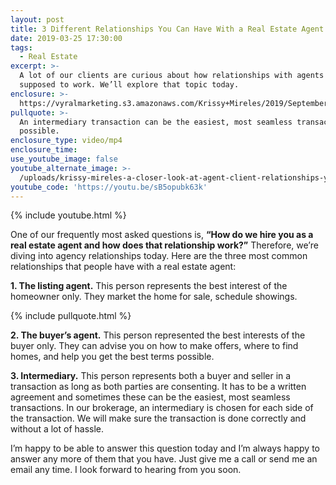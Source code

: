 ```yaml
---
layout: post
title: 3 Different Relationships You Can Have With a Real Estate Agent
date: 2019-03-25 17:30:00
tags:
  - Real Estate
excerpt: >-
  A lot of our clients are curious about how relationships with agents are
  supposed to work. We’ll explore that topic today.
enclosure: >-
  https://vyralmarketing.s3.amazonaws.com/Krissy+Mireles/2019/September/Waxahachie%2C+TX+Real+Estate+Agent-+A+Closer+Look+at+Agent-Client+Relationships+(1).mp4
pullquote: >-
  An intermediary transaction can be the easiest, most seamless transaction
  possible.
enclosure_type: video/mp4
enclosure_time:
use_youtube_image: false
youtube_alternate_image: >-
  /uploads/krissy-mireles-a-closer-look-at-agent-client-relationships-youtube.jpg
youtube_code: 'https://youtu.be/sB5opubk63k'
---
```


{% include youtube.html %}

One of our frequently most asked questions is, **“How do we hire you as a real estate agent and how does that relationship work?”** Therefore, we’re diving into agency relationships today. Here are the three most common relationships that people have with a real estate agent:

**1\. The listing agent.** This person represents the best interest of the homeowner only. They market the home for sale, schedule showings.

{% include pullquote.html %}

**2\. The buyer’s agent.** This person represented the best interests of the buyer only. They can advise you on how to make offers, where to find homes, and help you get the best terms possible.

**3\. Intermediary.** This person represents both a buyer and seller in a transaction as long as both parties are consenting. It has to be a written agreement and sometimes these can be the easiest, most seamless transactions. In our brokerage, an intermediary is chosen for each side of the transaction. We will make sure the transaction is done correctly and without a lot of hassle.

I’m happy to be able to answer this question today and I’m always happy to answer any more of them that you have. Just give me a call or send me an email any time. I look forward to hearing from you soon.<br>&nbsp;